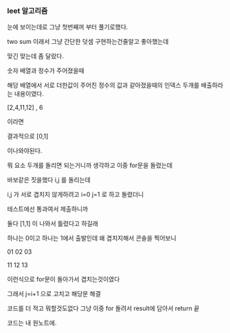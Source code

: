 ### leet 알고리즘

눈에 보이는데로 그냥 첫번째꺼 부터 풀기로했다.

two sum 이래서 그냥 간단한 덧셈 구현하는건줄알고 좋아했는데

맞긴 맞는데 좀 달랐다.

숫자 배열과 정수가 주어졌을때

해당 배열에서 서로 더한값이 주어진 정수의 값과 같아졌을때의
인덱스 두개를 배출하라는 내용이였다.

[2,4,11,12] , 6

이라면

결과적으로 [0,1]

이나와야된다.

뭐 요소 두개를 돌리면 되는거니까 생각하고 이중 for문을 돌렸는데

바보같은 짓을했다
i,j 를 돌리는데

i,j 가 서로 겹치지 않게하려고 i=0 j=1 로 하고 돌렸더니

테스트에선 통과여서 제출하니까

둘다 [1,1] 이 나와서 틀렸다고 하길래

하나는 0이고 하나는 1에서 출발인데 왜 겹치지해서 콘솔을 찍어보니

01
02
03

11
12
13

이런식으로 for문이 돌아가서 겹치는것이였다

그래서 j=i+1 으로 고치고 해당문 해결

코드를 더 적고 뭐할것도없다 그냥 이중 for 돌려서 result에 담아서 return 끝

코드는 내 원노트에.
